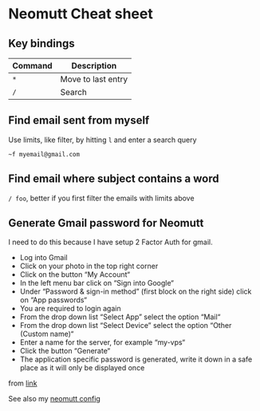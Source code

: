 # Neomutt Cheat sheet

## Key bindings

| Command | Description |
| ------ | ------ |
| `*`   | Move to last entry   |
| `/`   | Search  |


## Find email sent from myself

Use limits, like filter, by hitting `l` and enter a search query

`~f myemail@gmail.com`

## Find email where subject contains a word

`/ foo`, better if you first filter the emails with limits above

## Generate Gmail password for Neomutt

I need to do this because I have setup 2 Factor Auth for gmail.

- Log into Gmail
- Click on your photo in the top right corner
- Click on the button “My Account“
- In the left menu bar click on “Sign into Google“
- Under “Password & sign-in method” (first block on the right side) click on “App passwords“
- You are required to login again
- From the drop down list “Select App” select the option “Mail“
- From the drop down list “Select Device” select the option “Other (Custom name)“
- Enter a name for the server, for example “my-vps“
- Click the button “Generate“
- The application specific password is generated, write it down in a safe place as it will only be displayed once

from [link](https://nidkil.me/2018/01/18/setting-up-mutt-to-send-mail-using-gmail-with-2fa-set/)

See also my [neomutt config](https://github.com/ynotstartups/dotfiles/blob/main/.neomutt_config)



